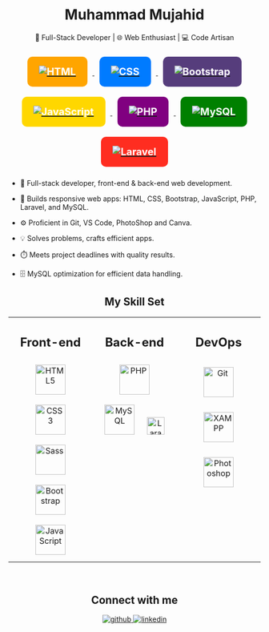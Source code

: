 <h1 align="center">Muhammad Mujahid</h1>
<p align="center">
 🚀 Full-Stack Developer  |  🌐 Web Enthusiast  |  💻 Code Artisan
</p>
<p align="center">
<a href="#">
 <img src="https://img.shields.io/badge/HTML-FFA500?style=for-the-badge&logo=html5&logoColor=white" alt="HTML" style="margin: 10px; font-size: 20px; font-weight: bold; border: 3px solid #FFA500; padding: 15px 20px; background-color: #FFA500; color: #fff; border-radius: 10px;">
</a>
<a href="#">
 <img src="https://img.shields.io/badge/CSS-007BFF?style=for-the-badge&logo=css3&logoColor=white" alt="CSS" style="margin: 10px; font-size: 20px; font-weight: bold; border: 3px solid #007BFF; padding: 15px 20px; background-color: #007BFF; color: #fff; border-radius: 10px;">
</a>
<a href="#">
 <img src="https://img.shields.io/badge/Bootstrap-563D7C?style=for-the-badge&logo=bootstrap&logoColor=white" alt="Bootstrap" style="margin: 10px; font-size: 20px; font-weight: bold; border: 3px solid #563D7C; padding: 15px 20px; background-color: #563D7C; color: #fff; border-radius: 10px;">
</a>
<a href="#">
 <img src="https://img.shields.io/badge/JavaScript-FFD700?style=for-the-badge&logo=javascript&logoColor=white" alt="JavaScript" style="margin: 10px; font-size: 20px; font-weight: bold; border: 3px solid #FFD700; padding: 15px 20px; background-color: #FFD700; color: #fff; border-radius: 10px;">
</a>
<a href="#">
 <img src="https://img.shields.io/badge/PHP-800080?style=for-the-badge&logo=php&logoColor=white" alt="PHP" style="margin: 10px; font-size: 20px; font-weight: bold; border: 3px solid #800080; padding: 15px 20px; background-color: #800080; color: #fff; border-radius: 10px;">
</a>
<a href="#">
 <img src="https://img.shields.io/badge/MySQL-008000?style=for-the-badge&logo=mysql&logoColor=white" alt="MySQL" style="margin: 10px; font-size: 20px; font-weight: bold; border: 3px solid #008000; padding: 15px 20px; background-color: #008000; color: #fff; border-radius: 10px;">
</a>
 <a href="#">
  <img src="https://img.shields.io/badge/Laravel-FF2D20?style=for-the-badge&logo=laravel&logoColor=white" alt="Laravel" style="margin: 10px; font-size: 20px; font-weight: bold; border: 3px solid #FF2D20; padding: 15px 20px; background-color: #FF2D20; color: #fff; border-radius: 10px;">
</a>
</p>


- 🚀 Full-stack developer, front-end & back-end web development.

- 💼 Builds responsive web apps: HTML, CSS, Bootstrap, JavaScript, PHP, Laravel, and MySQL.

- ⚙️ Proficient in Git, VS Code, PhotoShop and Canva.

- 💡 Solves problems, crafts efficient apps.

- ⏱️ Meets project deadlines with quality results.

- 🗄️ MySQL optimization for efficient data handling.



<h2 align="center">My Skill Set</h2> 
<table align="center" width="100%"><tr><td valign="top" width="33%">


<h2 align="center">Front-end</h2>  
<div align="center">   
  <a href="https://en.wikipedia.org/wiki/HTML5" target="_blank"><img style="margin: 10px" src="https://profilinator.rishav.dev/skills-assets/html5-original-wordmark.svg" alt="HTML5" height="60" /></a>  
  <a href="https://www.w3schools.com/css/" target="_blank"><img style="margin: 10px" src="https://profilinator.rishav.dev/skills-assets/css3-original-wordmark.svg" alt="CSS3" height="60" /></a>
  <a href="https://sass-lang.com/" target="_blank"><img style="margin: 10px" src="https://profilinator.rishav.dev/skills-assets/sass-original.svg" alt="Sass" height="60" /></a>
<a href="https://getbootstrap.com/docs/3.4/javascript/" target="_blank"><img style="margin: 10px" src="https://profilinator.rishav.dev/skills-assets/bootstrap-plain.svg" alt="Bootstrap" height="60" /></a>
<a href="https://www.javascript.com/" target="_blank"><img style="margin: 10px" src="https://profilinator.rishav.dev/skills-assets/javascript-original.svg" alt="JavaScript" height="60" /></a>
</div>

</td><td valign="top" width="33%">

  <h2 align="center">Back-end</h2>  
<div align="center">  
<!-- <a href="https://www.cplusplus.com/" target="_blank"><img style="margin: 10px" src="https://profilinator.rishav.dev/skills-assets/cplusplus-original.svg" alt="C++" height="50" /></a>  
<a href="https://www.javascript.com/" target="_blank"><img style="margin: 10px" src="https://profilinator.rishav.dev/skills-assets/javascript-original.svg" alt="JavaScript" height="50" /></a>  
<a href="https://www.nginx.com/" target="_blank"><img style="margin: 10px" src="https://profilinator.rishav.dev/skills-assets/nginx-original.svg" alt="Nginx" height="50" /></a>  
<a href="https://www.python.org/" target="_blank"><img style="margin: 10px" src="https://profilinator.rishav.dev/skills-assets/python-original.svg" alt="Python" height="50" /></a> -->  
<a href="https://www.php.net/" target="_blank"><img style="margin: 10px" src="https://profilinator.rishav.dev/skills-assets/php-original.svg" alt="PHP" height="60" /></a>  
<a href="https://www.mysql.com/" target="_blank"><img style="margin: 10px" src="https://profilinator.rishav.dev/skills-assets/mysql-original-wordmark.svg" alt="MySQL" height="60" /></a>  
<a href="https://laravel.com/"><img style="margin: 10px" src="https://img.shields.io/badge/Laravel-FF2D20?style=for-the-badge&logo=laravel&logoColor=white" alt="Laravel" height="35"></a>
</div>

</td><td valign="top" width="33%">

  
<h2 align="center">DevOps</h2>
<div align="center">  
  <!-- <a href="https://woocommerce.com/" target="_blank"><img style="margin: 10px" src="https://profilinator.rishav.dev/skills-assets/woocommerce.png" alt="WooCommerce" height="50" /></a>  
  <a href="https://aws.amazon.com/" target="_blank"><img style="margin: 10px" src="https://profilinator.rishav.dev/skills-assets/amazonwebservices-original-wordmark.svg" alt="AWS" height="50" /></a>  
  <a href="https://www.adobe.com/in/products/illustrator.html" target="_blank"><img style="margin: 10px" src="https://profilinator.rishav.dev/skills-assets/adobe_illustrator-icon.svg" alt="Illustrator" height="50" /></a> -->  
<a href="https://github.com/" target="_blank"><img style="margin: 15px" src="https://profilinator.rishav.dev/skills-assets/git-scm-icon.svg" alt="Git" height="60" /></a>  
<!-- <a href="https://wordpress.com/" target="_blank"><img style="margin: 15px" src="https://profilinator.rishav.dev/skills-assets/wordpress.png" alt="WordPress" height="60" /></a> -->  
<a href="https://www.apachefriends.org/" target="_blank"><img style="margin: 15px" src="https://profilinator.rishav.dev/skills-assets/xampp.png" alt="XAMPP" height="60" /></a>  
<a href="https://www.adobe.com/in/products/photoshop.html" target="_blank"><img style="margin: 15px" src="https://profilinator.rishav.dev/skills-assets/photoshop-plain.svg" alt="Photoshop" height="60" /></a>  
</div>

</td></tr></table>  

<br/>  


<h2 align="center">Connect with me</h2>
<div align="center">
<a href="https://github.com/Mujahid191" target="_blank">
<img src=https://img.shields.io/badge/github-%2324292e.svg?&style=for-the-badge&logo=github&logoColor=white alt=github style="margin-bottom: 5px;" />
</a>
<a href="https://www.linkedin.com/in/mujahid1700254/" target="_blank">
<img src=https://img.shields.io/badge/linkedin-%231E77B5.svg?&style=for-the-badge&logo=linkedin&logoColor=white alt=linkedin style="margin-bottom: 5px;" />
</a>
<!-- <a href="#" target="_blank">
<img src=https://img.shields.io/badge/codepen-%23131417.svg?&style=for-the-badge&logo=codepen&logoColor=white alt=codepen style="margin-bottom: 5px;" />
</a>  --> 
</div>  


<br/>  


<!-- ## Github Stats  
<div align="center"><img src="https://github-readme-stats.vercel.app/api?username=&show_icons=true&count_private=true&hide_border=true" align="center" /></div>  

<br/>  



<br/>  

<div align="center">
<img src="https://komarev.com/ghpvc/?username=alishaamin&&style=flat-square" align="center" /> -->


<!-- GitHub Stats 
<h2 align="center">GitHub Stats</h2>
<div align="center">
  <img src="https://github-readme-stats.vercel.app/api?username=Mujahid191&show_icons=true&count_private=true&hide_border=true" alt="GitHub Stats" align="center" />
</div> -->

<!-- Top Repositories
<h2 align="center">Top Repositories</h2>
<p align="center">
  <a href="#"><img src="https://github-readme-stats.vercel.app/api/pin/?username=Mujahid191&repo=your-repo-1" alt="Top Repo 1" align="center" /></a>
 <br/>  
  <a href="#"><img src="https://github-readme-stats.vercel.app/api/pin/?username=Mujahid191&repo=your-repo-2" alt="Top Repo 2" align="center" /></a>
</p> -->

<!-- GitHub Gists
<h2 align="center">GitHub Gists</h2>
<p align="center">
  <script src="https://gist.github.com/Mujahid191/gist-id.js"></script>
</p> -->
